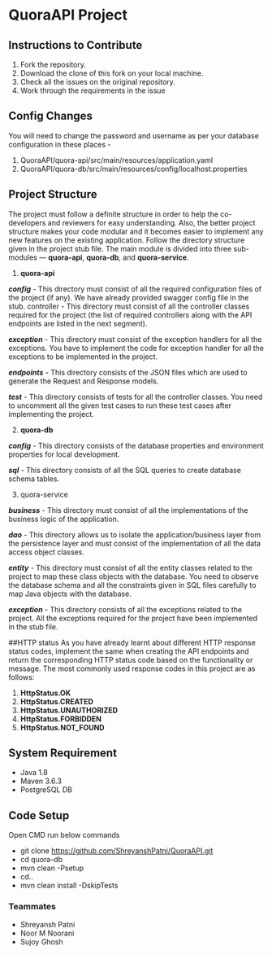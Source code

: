 # QuoraAPI Project
## Instructions to Contribute
1. Fork the repository.
2. Download the clone of this fork on your local machine.
3. Check all the issues on the original repository.
4. Work through the requirements in the issue
## Config Changes
You will need to change the password and username as per your database configuration in these places -
1. QuoraAPI/quora-api/src/main/resources/application.yaml
2. QuoraAPI/quora-db/src/main/resources/config/localhost.properties
## Project Structure
The project must follow a definite structure in order to help the co-developers and reviewers for easy understanding. Also, the better project structure makes your code modular and it becomes easier to implement any new features on the existing application. Follow the directory structure given in the project stub file. The main module is divided into three sub-modules —  **quora-api**, **quora-db**, and **quora-service**.
1. **quora-api**

***config*** - This directory must consist of all the required configuration files of the project (if any). We have already provided swagger config file in the stub.
controller - This directory must consist of all the controller classes required for the project (the list of required controllers along with the API endpoints are listed in the next segment).

***exception*** - This directory must consist of the exception handlers for all the exceptions. You have to implement the code for exception handler for all the exceptions to be implemented in the project.

***endpoints*** - This directory consists of the JSON files which are used to generate the Request and Response models.

***test*** - This directory consists of tests for all the controller classes. You need to uncomment all the given test cases to run these test cases after implementing the project.

2. **quora-db**

***config*** - This directory consists of the database properties and environment properties for local development.

***sql*** - This directory consists of all the SQL queries to create database schema tables.

3. quora-service

***business*** - This directory must consist of all the implementations of the business logic of the application.

***dao*** - This directory allows us to isolate the application/business layer from the persistence layer and must consist of the implementation of all the data access object classes.

***entity*** - This directory must consist of all the entity classes related to the project to map these class objects with the database. You need to observe the database schema and all the constraints given in SQL files carefully to map Java objects with the database.

***exception*** - This directory consists of all the exceptions related to the project. All the exceptions required for the project have been implemented in the stub file.

##HTTP status
As you have already learnt about different HTTP response status codes, implement the same when creating the API endpoints and return the corresponding HTTP status code based on the functionality or message. The most commonly used response codes in this project are as follows:
1. **HttpStatus.OK**
2. **HttpStatus.CREATED**
3. **HttpStatus.UNAUTHORIZED**
4. **HttpStatus.FORBIDDEN**
5. **HttpStatus.NOT_FOUND**

## System Requirement
- Java 1.8
- Maven 3.6.3
- PostgreSQL DB

## Code Setup

Open CMD run below commands
- git clone https://github.com/ShreyanshPatni/QuoraAPI.git
- cd quora-db
- mvn clean -Psetup
- cd..
- mvn clean install -DskipTests

### Teammates ###
- Shreyansh Patni
- Noor M Noorani
- Sujoy Ghosh

